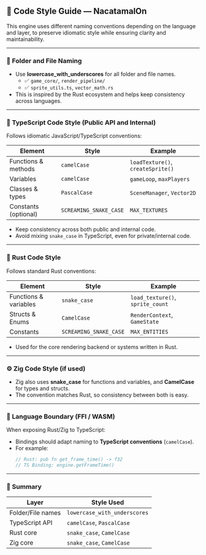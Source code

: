 ## 💾 Code Style Guide — NacatamalOn

This engine uses different naming conventions depending on the language and layer, to preserve idiomatic style while ensuring clarity and maintainability.

---

### 📁 Folder and File Naming

- Use **lowercase\_with\_underscores** for all folder and file names.
  - ✅ `game_core/`, `render_pipeline/`
  - ✅ `sprite_utils.ts`, `vector_math.rs`
- This is inspired by the Rust ecosystem and helps keep consistency across languages.

---

### 🗾️ TypeScript Code Style (Public API and Internal)

Follows idiomatic JavaScript/TypeScript conventions:

| Element              | Style                  | Example                           |
| -------------------- | ---------------------- | --------------------------------- |
| Functions & methods  | `camelCase`            | `loadTexture()`, `createSprite()` |
| Variables            | `camelCase`            | `gameLoop`, `maxPlayers`          |
| Classes & types      | `PascalCase`           | `SceneManager`, `Vector2D`        |
| Constants (optional) | `SCREAMING_SNAKE_CASE` | `MAX_TEXTURES`                    |

- Keep consistency across both public and internal code.
- Avoid mixing `snake_case` in TypeScript, even for private/internal code.

---

### 🦀 Rust Code Style

Follows standard Rust conventions:

| Element               | Style                  | Example                          |
| --------------------- | ---------------------- | -------------------------------- |
| Functions & variables | `snake_case`           | `load_texture()`, `sprite_count` |
| Structs & Enums       | `CamelCase`            | `RenderContext`, `GameState`     |
| Constants             | `SCREAMING_SNAKE_CASE` | `MAX_ENTITIES`                   |

- Used for the core rendering backend or systems written in Rust.

---

### ⚙️ Zig Code Style (if used)

- Zig also uses **snake\_case** for functions and variables, and **CamelCase** for types and structs.
- The convention matches Rust, so consistency between both is easy.

---

### 🧹 Language Boundary (FFI / WASM)

When exposing Rust/Zig to TypeScript:

- Bindings should adapt naming to **TypeScript conventions** (`camelCase`).
- For example:
  ```ts
  // Rust: pub fn get_frame_time() -> f32
  // TS Binding: engine.getFrameTime()
  ```

---

### 📌 Summary

| Layer             | Style Used                   |
| ----------------- | ---------------------------- |
| Folder/File names | `lowercase_with_underscores` |
| TypeScript API    | `camelCase`, `PascalCase`    |
| Rust core         | `snake_case`, `CamelCase`    |
| Zig core          | `snake_case`, `CamelCase`    |

